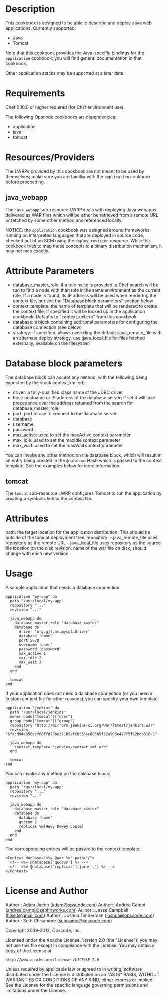 Description
===========

This cookbook is designed to be able to describe and deploy Java web applications. Currently supported:

* Java
* Tomcat

Note that this cookbook provides the Java-specific bindings for the `application` cookbook; you will find general documentation in that cookbook.

Other application stacks may be supported at a later date.

Requirements
============

Chef 0.10.0 or higher required (for Chef environment use).

The following Opscode cookbooks are dependencies:

* application
* java
* tomcat

Resources/Providers
==========

The LWRPs provided by this cookbook are not meant to be used by themselves; make sure you are familiar with the `application` cookbook before proceeding.

java_webapp
-----------

The `java_webapp` sub-resource LWRP deals with deploying Java webapps delivered as WAR files which will be either be retrieved from a remote URL or fetched by some other method and referenced locally.

NOTICE: the `application` cookbook was designed around frameworks running on interpreted languages that are deployed in source code, checked out of an SCM using the `deploy_revision` resource. While this cookbook tries to map those concepts to a binary distribution mechanism, it may not map exactly.

# Attribute Parameters

- database\_master\_role: if a role name is provided, a Chef search will be run to find a node with than role in the same environment as the current role. If a node is found, its IP address will be used when rendering the context file, but see the "Database block parameters" section below
- context\_template: the name of template that will be rendered to create the context file; if specified it will be looked up in the application cookbook. Defaults to "context.xml.erb" from this cookbook
- database: a block containing additional parameters for configuring the database connection (see below)
- strategy: if specified, allows overriding the default :java_remote_file with an alternate deploy strategy. use :java_local_file for files fetched externally, available on the filesystem

# Database block parameters

The database block can accept any method, with the following being expected by the stock context.xml.erb:

- driver: a fully-qualified class name of the JDBC driver
- host: hostname or IP address of the database server; if set it will take precedence over the address returned from the search for database\_master\_role
- port: port to use to connect to the database server
- database
- username
- password
- max_active: used to set the maxActive context parameter
- max_idle: used to set the maxIdle context parameter
- max_wait: used to set the maxWait context parameter

You can invoke any other method on the database block, which will result in an entry being created in the `@database` Hash which is passed to the context template. See the examples below for more information.

tomcat
------

The `tomcat` sub-resource LWRP configures Tomcat to run the application by creating a symbolic link to the context file.

Attributes
==========

path: the target location for the application distribution. This should be outside of the tomcat deployment tree.
repository:
	- java_remote_file uses repository as the remote URL
	- java_local_file uses repository as the source file location on the disk
revision: name of the war file on disk, should change with each new version


Usage
=====

A sample application that needs a database connection:

    application "my-app" do
      path "/usr/local/my-app"
      repository "..."
      revision "..."

      java_webapp do
        database_master_role "database_master"
        database do
          driver 'org.gjt.mm.mysql.Driver'
          database 'name'
          port 5678
          username 'user'
          password 'password'
          max_active 1
          max_idle 2
          max_wait 3
        end
      end

      tomcat
    end

If your application does not need a database connection (or you need a custom
context file for other reasons), you can specify your own template:

    application "jenkins" do
      path "/usr/local/jenkins"
      owner node["tomcat"]["user"]
      group node["tomcat"]["group"]
      repository "http://mirrors.jenkins-ci.org/war/latest/jenkins.war"
      revision "6facd94e958ecf68ffd28be371b5efcb5584c885b5f32a906e477f5f62bdb518-1"

      java_webapp do
        context_template "jenkins-context.xml.erb"
      end

      tomcat
    end

You can invoke any method on the database block:

    application "my-app" do
      path "/usr/local/my-app"
      repository "..."
      revision "..."

      java_webapp do
        database_master_role "database_master"
        database do
          database 'name'
          quorum 2
          replicas %w[Huey Dewey Louie]
        end
      end
    end

The corresponding entries will be passed to the context template:

    <Context docBase="<%= @war %>" path="/">
      <!-- <%= @database['quorum'] %> -->
      <!-- <%= @database['replicas'].join(',') %> -->
    </Context>

License and Author
==================

Author:: Adam Jacob (<adam@opscode.com>)
Author:: Andrea Campi (<andrea.campi@zephirworks.com>)
Author:: Jesse Campbell (<hikeit@gmail.com>)
Author:: Joshua Timberman (<joshua@opscode.com>)
Author:: Seth Chisamore (<schisamo@opscode.com>)

Copyright 2009-2012, Opscode, Inc.

Licensed under the Apache License, Version 2.0 (the "License");
you may not use this file except in compliance with the License.
You may obtain a copy of the License at

    http://www.apache.org/licenses/LICENSE-2.0

Unless required by applicable law or agreed to in writing, software
distributed under the License is distributed on an "AS IS" BASIS,
WITHOUT WARRANTIES OR CONDITIONS OF ANY KIND, either express or implied.
See the License for the specific language governing permissions and
limitations under the License.
